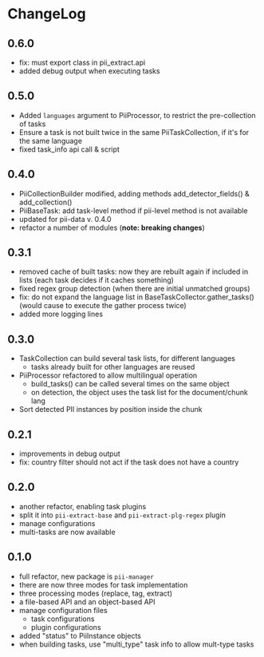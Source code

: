 # ChangeLog

## 0.6.0
 * fix: must export class in pii_extract.api
 * added debug output when executing tasks

## 0.5.0
 * Added `languages` argument to PiiProcessor, to restrict the pre-collection
   of tasks
 * Ensure a task is not built twice in the same PiiTaskCollection, if it's for
   the same language
 * fixed task_info api call & script

## 0.4.0
 * PiiCollectionBuilder modified, adding methods add_detector_fields() &
   add_collection()
 * PiiBaseTask: add task-level method if pii-level method is not available
 * updated for pii-data v. 0.4.0
 * refactor a number of modules (**note: breaking changes**)

## 0.3.1
 * removed cache of built tasks: now they are rebuilt again if included
   in lists (each task decides if it caches something)
 * fixed regex group detection (when there are initial unmatched groups)
 * fix: do not expand the language list in BaseTaskCollector.gather_tasks()
   (would cause to execute the gather process twice)
 * added more logging lines

## 0.3.0
 * TaskCollection can build several task lists, for different languages
    - tasks already built for other languages are reused
 * PiiProcessor refactored to allow multilingual operation
    - build_tasks() can be called several times on the same object
    - on detection, the object uses the task list for the document/chunk lang
 * Sort detected PII instances by position inside the chunk

## 0.2.1
 * improvements in debug output
 * fix: country filter should not act if the task does not have a country

## 0.2.0
 * another refactor, enabling task plugins
 * split it into `pii-extract-base` and `pii-extract-plg-regex` plugin
 * manage configurations
 * multi-tasks are now available

## 0.1.0
 * full refactor, new package is `pii-manager`
 * there are now three modes for task implementation
 * three processing modes (replace, tag, extract)
 * a file-based API and an object-based API
 * manage configuration files
    - task configurations
    - plugin configurations
 * added "status" to PiiInstance objects
 * when building tasks, use "multi_type" task info to allow mult-type tasks
 
 
